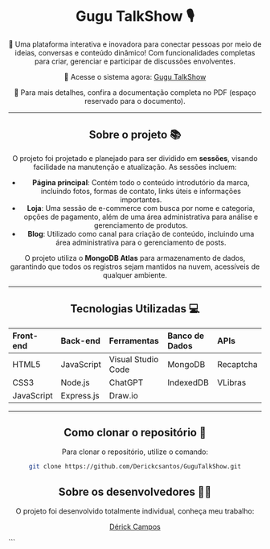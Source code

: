 <div align="center">

# Gugu TalkShow 🎙️

🌟 Uma plataforma interativa e inovadora para conectar pessoas por meio de ideias, conversas e conteúdo dinâmico! Com funcionalidades completas para criar, gerenciar e participar de discussões envolventes. 

🔗 Acesse o sistema agora: [Gugu TalkShow](https://gugutalkshow.vercel.app/)

📄 Para mais detalhes, confira a documentação completa no PDF (espaço reservado para o documento). 

---

## Sobre o projeto 📚

O projeto foi projetado e planejado para ser dividido em **sessões**, visando facilidade na manutenção e atualização. As sessões incluem:

- **Página principal**: Contém todo o conteúdo introdutório da marca, incluindo fotos, formas de contato, links úteis e informações importantes.
- **Loja**: Uma sessão de e-commerce com busca por nome e categoria, opções de pagamento, além de uma área administrativa para análise e gerenciamento de produtos.
- **Blog**: Utilizado como canal para criação de conteúdo, incluindo uma área administrativa para o gerenciamento de posts.

O projeto utiliza o **MongoDB Atlas** para armazenamento de dados, garantindo que todos os registros sejam mantidos na nuvem, acessíveis de qualquer ambiente.

---

## Tecnologias Utilizadas 💻

| **Front-end**  | **Back-end** | **Ferramentas**      | **Banco de Dados** | **APIs**      |
|:---------------|:-------------|:---------------------|:-------------------|:--------------|
| HTML5          | JavaScript   | Visual Studio Code   | MongoDB            | Recaptcha     |
| CSS3           | Node.js      | ChatGPT              | IndexedDB          | VLibras       |
| JavaScript     | Express.js   | Draw.io              |                    |               |


---

## Como clonar o repositório 📂

Para clonar o repositório, utilize o comando:

```bash
git clone https://github.com/Derickcsantos/GuguTalkShow.git
```

## Sobre os desenvolvedores 🧑‍💻
O projeto foi desenvolvido totalmente individual, conheça meu trabalho:

[Dérick Campos](https://www.linkedin.com/in/derick-campos-santos/)


</div> ```

